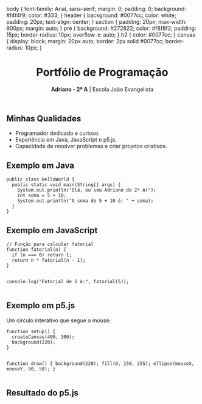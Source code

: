 
body {
      font-family: Arial, sans-serif;
      margin: 0;
      padding: 0;
      background: #f4f4f9;
      color: #333;
    }
    header {
      background: #0077cc;
      color: white;
      padding: 20px;
      text-align: center;
    }
    section {
      padding: 20px;
      max-width: 900px;
      margin: auto;
    }
    pre {
      background: #272822;
      color: #f8f8f2;
      padding: 15px;
      border-radius: 10px;
      overflow-x: auto;
    }
    h2 {
      color: #0077cc;
    }
    canvas {
      display: block;
      margin: 20px auto;
      border: 2px solid #0077cc;
      border-radius: 10px;
    }
  </style>
</head>
<body>
  <header>
    <h1>Portfólio de Programação</h1>
    <p><strong>Adriano - 2º A</strong> | Escola João Evangelista</p>
  </header>

  <section>
    <h2>Minhas Qualidades</h2>
    <ul>
      <li>Programador dedicado e curioso.</li>
      <li>Experiência em Java, JavaScript e p5.js.</li>
      <li>Capacidade de resolver problemas e criar projetos criativos.</li>
    </ul>
  </section>

  <section>
    <h2>Exemplo em Java</h2>
    <pre><code>public class HelloWorld {
  public static void main(String[] args) {
    System.out.println("Olá, eu sou Adriano do 2º A!");
    int soma = 5 + 10;
    System.out.println("A soma de 5 + 10 é: " + soma);
  }
}</code></pre>
  </section>

  <section>
    <h2>Exemplo em JavaScript</h2>
    <pre><code>// Função para calcular fatorial
function fatorial(n) {
  if (n === 0) return 1;
  return n * fatorial(n - 1);
}

console.log("Fatorial de 5 é:", fatorial(5));</code></pre>
  </section>

  <section>
    <h2>Exemplo em p5.js</h2>
    <p>Um círculo interativo que segue o mouse:</p>
    <pre><code>function setup() {
  createCanvas(400, 300);
  background(220);
}

function draw() {
  background(220);
  fill(0, 150, 255);
  ellipse(mouseX, mouseY, 50, 50);
}</code></pre>
  </section>

  <section>
    <h2>Resultado do p5.js</h2>
    <div id="sketch"></div>
  </section>

  <script>
    function setup() {
      let canvas = createCanvas(400, 300);
      canvas.parent("sketch");
    }

    function draw() {
      background(240);
      fill(0, 150, 255);
      ellipse(mouseX, mouseY, 50, 50);
    }
  </script>
</body>
</html>
